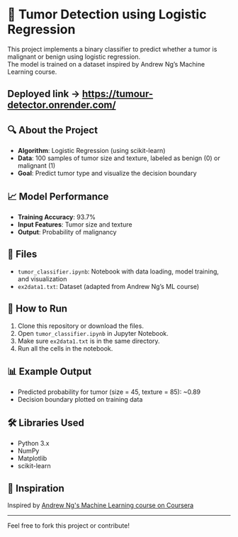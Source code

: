# 🧠 Tumor Detection using Logistic Regression

This project implements a binary classifier to predict whether a tumor is malignant or benign using logistic regression.  
The model is trained on a dataset inspired by Andrew Ng’s Machine Learning course.

## Deployed link -> https://tumour-detector.onrender.com/

## 🔍 About the Project

- **Algorithm**: Logistic Regression (using scikit-learn)
- **Data**: 100 samples of tumor size and texture, labeled as benign (0) or malignant (1)
- **Goal**: Predict tumor type and visualize the decision boundary

## 📈 Model Performance

- **Training Accuracy**: 93.7%
- **Input Features**: Tumor size and texture
- **Output**: Probability of malignancy

## 📁 Files

- `tumor_classifier.ipynb`: Notebook with data loading, model training, and visualization
- `ex2data1.txt`: Dataset (adapted from Andrew Ng’s ML course)

## 🚀 How to Run

1. Clone this repository or download the files.
2. Open `tumor_classifier.ipynb` in Jupyter Notebook.
3. Make sure `ex2data1.txt` is in the same directory.
4. Run all the cells in the notebook.

## 📊 Example Output

- Predicted probability for tumor (size = 45, texture = 85): ~0.89
- Decision boundary plotted on training data

## 🛠️ Libraries Used

- Python 3.x
- NumPy
- Matplotlib
- scikit-learn

## 🧠 Inspiration

Inspired by [Andrew Ng's Machine Learning course on Coursera](https://www.coursera.org/learn/machine-learning)

---

Feel free to fork this project or contribute!
